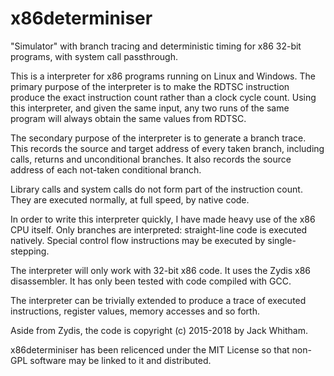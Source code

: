 # x86determiniser
"Simulator" with branch tracing and deterministic timing for x86 32-bit
programs, with system call passthrough.

This is a interpreter for x86 programs running on Linux and Windows. The
primary purpose of the interpreter is to make the RDTSC instruction produce
the exact instruction count rather than a clock cycle count. Using this
interpreter, and given the same input, any two runs of the same program will
always obtain the same values from RDTSC.

The secondary purpose of the interpreter is to generate a branch trace. This
records the source and target address of every taken branch, including
calls, returns and unconditional branches. It also records the source address
of each not-taken conditional branch.

Library calls and system calls do not form part of the instruction count.
They are executed normally, at full speed, by native code.

In order to write this interpreter quickly, I have made heavy use of the x86
CPU itself. Only branches are interpreted: straight-line code is executed
natively. Special control flow instructions may be executed by single-stepping.

The interpreter will only work with 32-bit x86 code. It uses the Zydis
x86 disassembler. It has only been tested with code compiled with GCC.

The interpreter can be trivially extended to produce a trace of
executed instructions, register values, memory accesses and so forth.

Aside from Zydis, the code is copyright (c) 2015-2018 by Jack Whitham.

x86determiniser has been relicenced under the MIT License 
so that non-GPL software may be linked to it and distributed.

